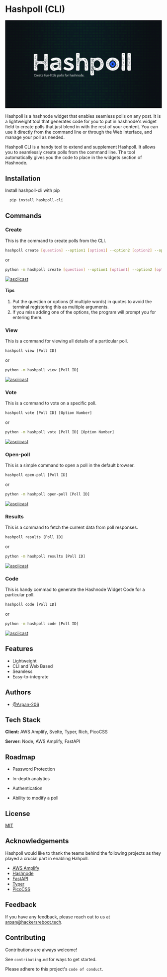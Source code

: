 # Hashpoll (CLI)

![Hashpoll Banner](assets/Hashpoll.png)

Hashpoll is a hashnode widget that enables seamless polls on any post. It is a lightweight tool that generates code for you to put in hashnode's widget field to create polls that just blend in with the rest of your content. You can use it directly from the command line or through the Web interface, and manage your poll as needed.

Hashpoll CLI is a handy tool to extend and supplement Hashpoll. It allows you to seamlessly create polls from the command line. The tool automatically gives you the code to place in the widgets section of Hashnode. 

## Installation

Install hashpoll-cli with pip

```bash
  pip install hashpoll-cli
```
    
## Commands

### Create
This is the command to create polls from the CLI.  

```bash
hashpoll create [question] --option1 [option1] --option2 [option2] --option3 [option3] --option4 [option4]
```
or
```bash
python -m hashpoll create [question] --option1 [option1] --option2 [option2] --option3 [option3] --option4 [option4]
```

[![asciicast](https://asciinema.org/a/pZfU2ZIyot72RmtSD6yzfSioz.svg)](https://asciinema.org/a/pZfU2ZIyot72RmtSD6yzfSioz)

#### Tips
1. Put the question or options (if multiple words) in quotes to avoid the terminal registering this as multiple arguments.
2. If you miss adding one of the options, the program will prompt you for entering them.

### View
This is a command for viewing all details of a particular poll.

```bash
hashpoll view [Poll ID]
```

or 

```bash
python -m hashpoll view [Poll ID]
```

[![asciicast](https://asciinema.org/a/LHrMNStGjVkRMP4hbGu5otF0L.svg)](https://asciinema.org/a/LHrMNStGjVkRMP4hbGu5otF0L)

### Vote
This is a command to vote on a specific poll.

```bash
hashpoll vote [Poll ID] [Option Number]
```

or

```bash
python -m hashpoll vote [Poll ID] [Option Number]
```

[![asciicast](https://asciinema.org/a/1FDpi9gaVHZqeaLuxKAnjXecg.svg)](https://asciinema.org/a/1FDpi9gaVHZqeaLuxKAnjXecg)

### Open-poll
This is a simple command to open a poll in the default browser.

```bash
hashpoll open-poll [Poll ID]
```

or

```bash
python -m hashpoll open-poll [Poll ID]
```

[![asciicast](https://asciinema.org/a/wA9D9Smrwx3H1dVkiaXZ1FzWC.svg)](https://asciinema.org/a/wA9D9Smrwx3H1dVkiaXZ1FzWC)

### Results
This is a command to fetch the current data from poll responses.

```bash
hashpoll results [Poll ID]
```

or

```bash
python -m hashpoll results [Poll ID]
```

[![asciicast](https://asciinema.org/a/p455OvYTuy6e7Q9bECDWWDkbT.svg)](https://asciinema.org/a/p455OvYTuy6e7Q9bECDWWDkbT)

### Code
This is handy commad to generate the Hashnode Widget Code for a particular poll.

```bash
hashpoll code [Poll ID]
```

or 

```bash
python -m hashpoll code [Poll ID]
```

[![asciicast](https://asciinema.org/a/0R0xeOpRnSphSxKHOvVNcq2uR.svg)](https://asciinema.org/a/0R0xeOpRnSphSxKHOvVNcq2uR)
## Features

- Lightweight
- CLI and Web Based
- Seamless
- Easy-to-integrate


## Authors

- [@Arpan-206](https://github.com/Arpan-206)


## Tech Stack

**Client:** AWS Amplify, Svelte, Typer, Rich, PicoCSS

**Server:** Node, AWS Amplify, FastAPI

## Roadmap

- Password Protection

- In-depth analytics

- Authentication

- Ability to modify a poll


## License

[MIT](https://choosealicense.com/licenses/mit/)


## Acknowledgements

Hashpoll would like to thank the teams behind the following projects as they played a crucial part in enabling Hahpoll.

 - [AWS Amplify](https://aws.amazon.com/amplify/)
 - [Hashnode](https://hashnode.com/)
 - [FastAPI](https://fastapi.tiangolo.com/)
 - [Typer](https://typer.tiangolo.com/)
 - [PicoCSS](https://picocss.com/)


## Feedback

If you have any feedback, please reach out to us at [arpan@hackersreboot.tech](mailto:arpan@hackersreboot.tech).


## Contributing

Contributions are always welcome!

See `contributing.md` for ways to get started.

Please adhere to this project's `code of conduct`.